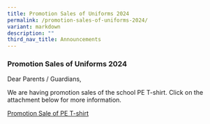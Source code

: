 ```yaml
---
title: Promotion Sales of Uniforms 2024
permalink: /promotion-sales-of-uniforms-2024/
variant: markdown
description: ""
third_nav_title: Announcements
---
```

<h3>Promotion Sales of Uniforms 2024</h3>
<p></p>
<p>Dear Parents / Guardians,</p>
<p>We are having promotion sales of the school PE T-shirt. Click on the attachment
below for more information.</p>
<p><a href="/files/Announcements/Promotion_Sale_of_Uniforms_SSS_17may24.pdf" rel="noopener noreferrer nofollow" target="_blank">Promotion Sale of PE T-shirt</a>
</p>
<p></p>
<p></p>